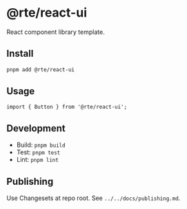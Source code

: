 # @rte/react-ui

React component library template.

## Install

```bash
pnpm add @rte/react-ui
```

## Usage

```tsx
import { Button } from '@rte/react-ui';
```

## Development

- Build: `pnpm build`
- Test: `pnpm test`
- Lint: `pnpm lint`

## Publishing

Use Changesets at repo root. See `../../docs/publishing.md`.
